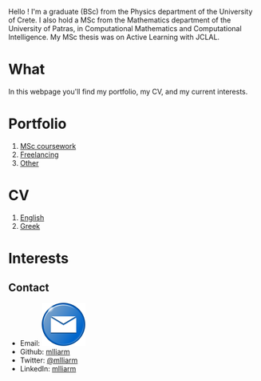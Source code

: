 Hello ! I'm a graduate (BSc) from the Physics department of the University of Crete. I also hold a MSc from the Mathematics department of the University of Patras, in Computational Mathematics and Computational Intelligence. My MSc thesis was on Active Learning with JCLAL.

# What

In this webpage you'll find my portfolio, my CV, and my current interests.

# Portfolio

1. [MSc coursework](port/msc-coursework.md)
2. [Freelancing](port/freelancing.md)
3. [Other](port/other.md)

# CV

1. [English](cvs/milia-cv-en.pdf)
2. [Greek](cvs/milia-cv-el.pdf)

# Interests

## Contact

- Email: <a href="mailto: mlliarm@yandex.com"><img src="./img/mail.png" alt="mail_icon" width="18%" height="auto"></a>
- Github: [mlliarm](https://github.com/mlliarm)
- Twitter: [@mlliarm](https://twitter.com/mlliarm)
- LinkedIn: [mlliarm](https://www.linkedin.com/in/mlliarm/)
